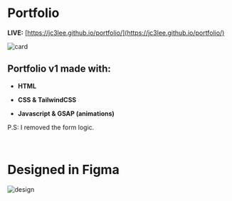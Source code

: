 # Portfolio

**LIVE:** [https://jc3lee.github.io/portfolio/](https://jc3lee.github.io/portfolio/)

![card](https://github.com/ljc-dev/portfolio/blob/main/assets/social_cards/social_large_card.png)

## Portfolio v1 made with:

- **HTML**

- **CSS & TailwindCSS**

- **Javascript & GSAP (animations)**

P.S: I removed the form logic.

&nbsp;

# Designed in Figma

![design](https://github.com/ljc-dev/portfolio/blob/main/design.png)

